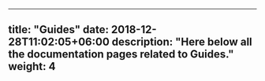 
---
title: "Guides"
date: 2018-12-28T11:02:05+06:00
description: "Here below all the documentation pages related to **Guides**."
weight: 4
---